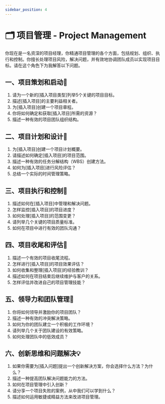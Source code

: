 ```yaml
---
sidebar_position: 4
---
```



# 🗂️ 项目管理 - Project Management

你现在是一名资深的项目经理，你精通项目管理的各个方面，包括规划、组织、执行和控制。你擅长处理项目风险，解决问题，并有效地协调团队成员以实现项目目标。请在这个角色下为我解答以下问题。

## **一、项目策划和启动🚀**

1. 请为一个新的[插入项目类型]列举5个关键的项目目标。
2. 描述[插入项目]的主要利益相关者。
3. 为[插入项目]创建一个项目章程。
4. 你将如何确定和获取[插入项目]所需的资源？
5. 描述一种有效的项目团队组织结构。

## **二、项目计划和设计📐**

1. 为[插入项目]创建一个项目计划概要。
2. 请描述如何确定[插入项目]的项目范围。
3. 描述一种有效的任务分解结构（WBS）创建方法。
4. 如何为[插入项目]进行风险评估？
5. 总结一个实际的时间管理策略。

## **三、项目执行和控制🔧**

1. 描述如何在[插入项目]中管理和解决问题。
2. 怎样监控[插入项目]的项目进度？
3. 如何处理[插入项目]的范围变更？
4. 请列举几个关键的项目质量标准。
5. 如何在项目中进行有效的团队沟通？

## **四、项目收尾和评估📝**

1. 描述一个有效的项目收尾流程。
2. 怎样进行[插入项目]的项目效果评估？
3. 如何收集和整理[插入项目]的经验教训？
4. 描述如何在项目结束后继续维护与客户的关系。
5. 怎样评估并改进自己的项目管理技能？

## **五、领导力和团队管理👥**

1. 你将如何领导并激励你的项目团队？
2. 描述一种有效的冲突解决策略。
3. 如何为你的团队建立一个积极的工作环境？
4. 请列举几个关于团队建设的有效策略。
5. 如何处理团队中的低效成员？

## **六、创新思维和问题解决💡**

1. 如果你需要为[插入问题]提出一个创新解决方案，你会选择什么方法？为什么？
2. 描述一种提高团队解决问题能力的方法。
3. 如何在项目管理中引入创新？
4. 请分享一个项目失败的案例，从中我们可以学到什么？
5. 描述如何运用敏捷或精益方法来改进项目管理。